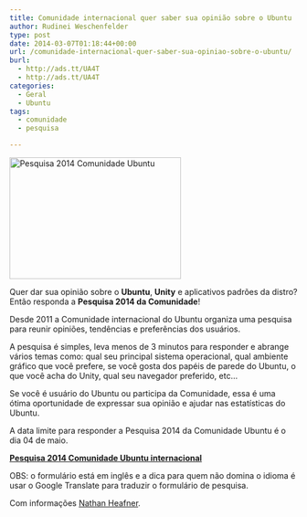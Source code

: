 ```yaml
---
title: Comunidade internacional quer saber sua opinião sobre o Ubuntu
author: Rudinei Weschenfelder
type: post
date: 2014-03-07T01:18:44+00:00
url: /comunidade-internacional-quer-saber-sua-opiniao-sobre-o-ubuntu/
burl:
  - http://ads.tt/UA4T
  - http://ads.tt/UA4T
categories:
  - Geral
  - Ubuntu
tags:
  - comunidade
  - pesquisa

---
```

<a href="http://www.ubuntero.com.br/wp-content/uploads/2014/03/pesquisa-cumunidade-ubuntu.png" rel="lightbox"><img class="aligncenter size-medium wp-image-6531" alt="Pesquisa 2014 Comunidade Ubuntu" src="http://www.ubuntero.com.br/wp-content/uploads/2014/03/pesquisa-cumunidade-ubuntu-300x213.png" width="300" height="213" /></a>

Quer dar sua opinião sobre o **Ubuntu**, **Unity** e aplicativos padrões da distro? Então responda a **Pesquisa 2014 da Comunidade**!

Desde 2011 a Comunidade internacional do Ubuntu organiza uma pesquisa para reunir opiniões, tendências e preferências dos usuários.

A pesquisa é simples, leva menos de 3 minutos para responder e abrange vários temas como: qual seu principal sistema operacional, qual ambiente gráfico que você prefere, se você gosta dos papéis de parede do Ubuntu, o que você acha do Unity, qual seu navegador preferido, etc&#8230;

Se você é usuário do Ubuntu ou participa da Comunidade, essa é uma ótima oportunidade de expressar sua opinião e ajudar nas estatísticas do Ubuntu.

A data limite para responder a Pesquisa 2014 da Comunidade Ubuntu é o dia 04 de maio.

<p class="button">
  <strong><a href="https://docs.google.com/forms/d/1o5aI-cabPrR1Dki_cq_rkqgB5yTVlffLF0iddig3RWY/viewform" target="_blank" rel="nofollow">Pesquisa 2014 Comunidade Ubuntu internacional</a></strong>
</p>

OBS: o formulário está em inglês e a dica para quem não domina o idioma é usar o Google Translate para traduzir o formulário de pesquisa.

Com informações <a href="http://nathanheafner.com/home/survey-and-polls/" target="_blank" rel="nofollow">Nathan Heafner</a>.